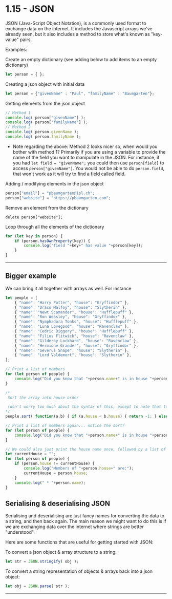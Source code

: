 # 1.15 - JSON

JSON (Java-Script Object Notation), is a commonly used format to exchange data on the internet. It includes the Javascript arrays we've already seen, but it also includes a method to store what's known as "key-value" pairs.

Examples:

Create an empty dictionary (see adding below to add items to an empty dictionary)

```javascript
let person = { };
```

Creating a json object with initial data

```javascript
let person = {"givenName" : "Paul", "familyName" : "Baumgarten"};
```

Getting elements from the json object

```javascript
// Method 1
console.log( person["givenName"] );
console.log( person["familyName"] );
// Method 2
console.log( person.givenName );
console.log( person.familyName );
```

* Note regarding the above: Method 2 looks nicer so, when would you bother with method 1? Primarily if you are using a variable to provide the name of the field you want to manipulate in the JSON. For instance, if you had `let field = "givenName";` you could then use `person[field]` to access `person["givenName"]`. You would not be able to do `person.field`, that won't work as it will try to find a field called field.

Adding / modifying elements in the json object

```javascript
person["email"] = "pbaumgarten@isl.ch";
person["website"] = "https://pbaumgarten.com";
```

Remove an element from the dictionary

```javacsript
delete person["website"];
```

Loop through all the elements of the dictionary

```javascript
for (let key in person) {
    if (person.hasOwnProperty(key)) {
        console.log("field "+key+" has value "+person[key]);
    }
}
```

---

## Bigger example

We can bring it all together with arrays as well.  For instance

```javascript
let people = [
    { "name": "Harry Potter", "house": "Gryffindor" },
    { "name": "Draco Malfoy", "house": "Slytherin" },
    { "name": "Newt Scamander", "house": "Hufflepuff" },
    { "name": "Ron Weasley", "house": "Gryffindor" },
    { "name": "Nymphadora Tonks", "house": "Hufflepuff" },
    { "name": "Luna Lovegood", "house": "Ravenclaw" },
    { "name": "Cedric Diggory", "house": "Hufflepuff" },
    { "name": "Filius Flitwick", "house": "Ravenclaw" },
    { "name": "Gilderoy Lockhard", "house": "Ravenclaw" },
    { "name": "Hermione Grander", "house": "Gryffindor" },
    { "name": "Severus Snape", "house": "Slytherin" },
    { "name": "Lord Voldemort", "house": "Slytherin" },
];

// Print a list of members
for (let person of people) {
    console.log("Did you know that "+person.name+" is in house "+person.house+"?");
}

/*
 Sort the array into house order

 (don't worry too much about the syntax of this, except to note that to use it with your own array of json objects, just replace the "a.house" and "b.house" with whichever field it is you are wanting to sort by)
*/
people.sort( function(a,b) { if (a.house < b.house) { return -1; } else { return 1; } } );

// Print a list of members again... notice the sort?
for (let person of people) {
    console.log("Did you know that "+person.name+" is in house "+person.house+"?");
}

// We could also just print the house name once, followed by a list of members
let currentHouse = "";
for (let person of people) {
    if (person.house != currentHouse) {
        console.log("Members of "+person.house+" are:");
        currentHouse = person.house;
    }
    console.log(" * "+person.name);
}

```

## Serialising & deserialising JSON

Serialising and deserialising are just fancy names for converting the data to a string, and then back again. The main reason we might want to do this is if we are exchanging data over the internet where strings are better "understood".

Here are some functions that are useful for getting started with JSON:

To convert a json object & array structure to a string:

```javascript
let str = JSON.stringify( obj );
```

To convert a string representation of objects & arrays back into a json object:

```javascript
let obj = JSON.parse( str );
```

---
